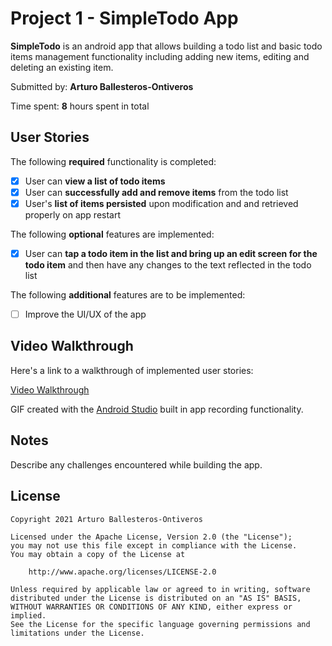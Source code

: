 # Project 1 - SimpleTodo App 

**SimpleTodo** is an android app that allows building a todo list and basic todo items management functionality including adding new items, editing and deleting an existing item.

Submitted by: **Arturo Ballesteros-Ontiveros** 

Time spent: **8** hours spent in total

## User Stories

The following **required** functionality is completed:

* [x] User can **view a list of todo items**
* [x] User can **successfully add and remove items** from the todo list
* [x] User's **list of items persisted** upon modification and and retrieved properly on app restart

The following **optional** features are implemented:

* [x] User can **tap a todo item in the list and bring up an edit screen for the todo item** and then have any changes to the text reflected in the todo list

The following **additional** features are to be implemented:

* [ ] Improve the UI/UX of the app 
 
## Video Walkthrough

Here's a link to a walkthrough of implemented user stories:

[Video Walkthrough](https://imgur.com/tid0RNq) 

GIF created with the [Android Studio](https://developer.android.com/studio) built in app recording functionality.

## Notes

Describe any challenges encountered while building the app.

## License

    Copyright 2021 Arturo Ballesteros-Ontiveros 

    Licensed under the Apache License, Version 2.0 (the "License");
    you may not use this file except in compliance with the License.
    You may obtain a copy of the License at

        http://www.apache.org/licenses/LICENSE-2.0

    Unless required by applicable law or agreed to in writing, software
    distributed under the License is distributed on an "AS IS" BASIS,
    WITHOUT WARRANTIES OR CONDITIONS OF ANY KIND, either express or implied.
    See the License for the specific language governing permissions and
    limitations under the License.
